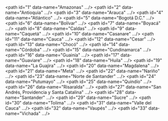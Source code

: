 <path id="1" data-name="Amazonas" .../>
<path id="2" data-name="Antioquia" .../>
<path id="3" data-name="Arauca" .../>
<path id="4" data-name="Atlántico" .../>
<path id="5" data-name="Bogotá D.C." .../> <!-- Distrito Capital -->
<path id="6" data-name="Bolívar" .../>
<path id="7" data-name="Boyacá" .../>
<path id="8" data-name="Caldas" .../>
<path id="9" data-name="Caquetá" .../>
<path id="10" data-name="Casanare" .../>
<path id="11" data-name="Cauca" .../>
<path id="12" data-name="Cesar" .../>
<path id="13" data-name="Chocó" .../>
<path id="14" data-name="Córdoba" .../>
<path id="15" data-name="Cundinamarca" .../>
<path id="16" data-name="Guainía" .../>
<path id="17" data-name="Guaviare" .../>
<path id="18" data-name="Huila" .../>
<path id="19" data-name="La Guajira" .../>
<path id="20" data-name="Magdalena" .../>
<path id="21" data-name="Meta" .../>
<path id="22" data-name="Nariño" .../>
<path id="23" data-name="Norte de Santander" .../>
<path id="24" data-name="Putumayo" .../>
<path id="25" data-name="Quindío" .../>
<path id="26" data-name="Risaralda" .../>
<path id="27" data-name="San Andrés, Providencia y Santa Catalina" .../>
<path id="28" data-name="Santander" .../>
<path id="29" data-name="Sucre" .../>
<path id="30" data-name="Tolima" .../>
<path id="31" data-name="Valle del Cauca" .../>
<path id="32" data-name="Vaupés" .../>
<path id="33" data-name="Vichada" .../>
